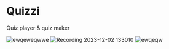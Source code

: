 # Quizzi
Quiz player &amp; quiz maker

![ewqeweqwwe](https://github.com/hunterjreid/Quizzi/assets/62681404/f167c9fd-5352-4f93-8355-35bbc944a088)
![Recording 2023-12-02 133010](https://github.com/hunterjreid/Quizzi/assets/62681404/99b9dee4-3864-4b3a-b628-4f59c29d10db)
![ewqeqw](https://github.com/hunterjreid/Quizzi/assets/62681404/38ffe319-45a3-4ed5-911b-53546645c9cc)
